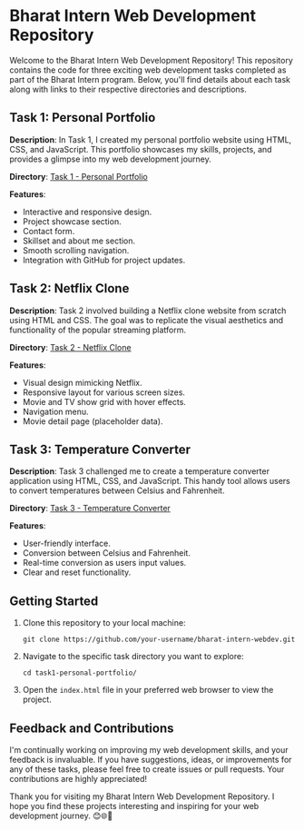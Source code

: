 # Bharat Intern Web Development Repository

Welcome to the Bharat Intern Web Development Repository! This repository contains the code for three exciting web development tasks completed as part of the Bharat Intern program. Below, you'll find details about each task along with links to their respective directories and descriptions.

## Task 1: Personal Portfolio

**Description**: In Task 1, I created my personal portfolio website using HTML, CSS, and JavaScript. This portfolio showcases my skills, projects, and provides a glimpse into my web development journey.

**Directory**: [Task 1 - Personal Portfolio](task1-personal-portfolio/)

**Features**:
- Interactive and responsive design.
- Project showcase section.
- Contact form.
- Skillset and about me section.
- Smooth scrolling navigation.
- Integration with GitHub for project updates.

## Task 2: Netflix Clone

**Description**: Task 2 involved building a Netflix clone website from scratch using HTML and CSS. The goal was to replicate the visual aesthetics and functionality of the popular streaming platform.

**Directory**: [Task 2 - Netflix Clone](task2-netflix-clone/)

**Features**:
- Visual design mimicking Netflix.
- Responsive layout for various screen sizes.
- Movie and TV show grid with hover effects.
- Navigation menu.
- Movie detail page (placeholder data).

## Task 3: Temperature Converter

**Description**: Task 3 challenged me to create a temperature converter application using HTML, CSS, and JavaScript. This handy tool allows users to convert temperatures between Celsius and Fahrenheit.

**Directory**: [Task 3 - Temperature Converter](task3-temperature-converter/)

**Features**:
- User-friendly interface.
- Conversion between Celsius and Fahrenheit.
- Real-time conversion as users input values.
- Clear and reset functionality.

## Getting Started

1. Clone this repository to your local machine:
   ```shell
   git clone https://github.com/your-username/bharat-intern-webdev.git
   ```

2. Navigate to the specific task directory you want to explore:
   ```shell
   cd task1-personal-portfolio/
   ```

3. Open the `index.html` file in your preferred web browser to view the project.

## Feedback and Contributions

I'm continually working on improving my web development skills, and your feedback is invaluable. If you have suggestions, ideas, or improvements for any of these tasks, please feel free to create issues or pull requests. Your contributions are highly appreciated!

Thank you for visiting my Bharat Intern Web Development Repository. I hope you find these projects interesting and inspiring for your web development journey. 😊🌐🚀